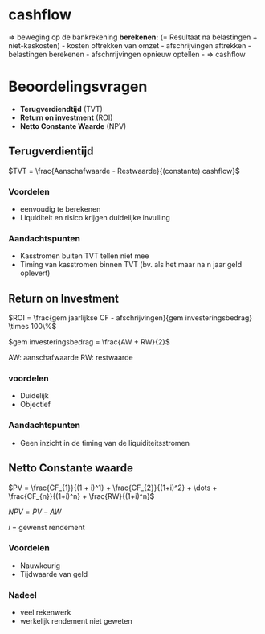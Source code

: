 # cashflow
=> beweging op de bankrekening
__berekenen:__ (= Resultaat na belastingen + niet-kaskosten)
    - kosten oftrekken van omzet
    - afschrijvingen aftrekken
    - belastingen berekenen
    - afschrrijvingen opnieuw optellen
    - => cashflow

# Beoordelingsvragen
 - __Terugverdiendtijd__ (TVT)
 - __Return on investment__ (ROI)
 - __Netto Constante Waarde__ (NPV)

## Terugverdientijd
$TVT = \frac{Aanschafwaarde - Restwaarde}{(constante) cashflow}$ 

### Voordelen
- eenvoudig te berekenen
- Liquiditeit en risico krijgen duidelijke invulling

### Aandachtspunten
- Kasstromen buiten TVT tellen niet mee
- Timing van kasstromen binnen TVT (bv. als het maar na n jaar geld oplevert)

## Return on Investment
$ROI = \frac{gem jaarlijkse CF - afschrijvingen}{gem investeringsbedrag} \times 100\%$

$gem investeringsbedrag = \frac{AW + RW}{2}$

AW: aanschafwaarde
RW: restwaarde

### voordelen
- Duidelijk
- Objectief

### Aandachtspunten
- Geen inzicht in de timing van de liquiditeitsstromen

## Netto Constante waarde

$PV = \frac{CF_{1}}{(1 + i)^1} + \frac{CF_{2}}{(1+i)^2} + \dots + \frac{CF_{n}}{(1+i)^n} + \frac{RW}{(1+i)^n}$


$NPV = PV - AW$ 

$i$ = gewenst rendement

### Voordelen
- Nauwkeurig
- Tijdwaarde van geld

### Nadeel
- veel rekenwerk
- werkelijk rendement niet geweten

